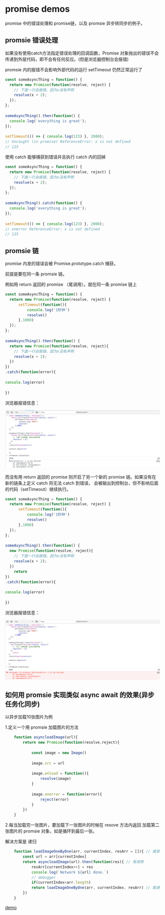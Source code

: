 # promise demos

promise 中的错误处理和 promise链，以及 promsie 异步转同步的例子。

## promsie 错误处理

如果没有使用catch方法指定错误处理的回调函数，Promise 对象抛出的错误不会传递到外层代码，即不会有任何反应。(但是浏览器控制台会报错)

promsie 内的报错不会影响外部代码的运行 setTimeout 仍然正常运行了

```js
const someAsyncThing = function() {
  return new Promise(function(resolve, reject) {
    // 下面一行会报错，因为x没有声明
    resolve(x + 2);
  });
};

someAsyncThing().then(function() {
  console.log('everything is great');
});

setTimeout(() => { console.log(123) }, 2000);
// Uncaught (in promise) ReferenceError: x is not defined
// 123
```

使用 catch 能够捕获到错误并且执行 catch 内的回掉

```js
const someAsyncThing = function() {
  return new Promise(function(resolve, reject) {
    // 下面一行会报错，因为x没有声明
    resolve(x + 2);
  });
};

someAsyncThing().catch(function() {
  console.log('everything is great');
});

setTimeout(() => { console.log(123) }, 2000);
// onerror ReferenceError: x is not defined
// 123
```

## promsie 链

promise 内发的错误会被 Promise.prototype.catch 捕获。

前提是要在同一条 promsie 链。

例如用 return 返回的 promise （尾调用）。就在同一条 promise 链上

```js
const someAsyncThing = function() {
  return new Promise(function(resolve, reject) {
      setTimeout(function(){
          console.log('1秒钟')
          resolve()
      },1000)
  });
};

someAsyncThing().then(function() {
  return new Promise(function(resolve, reject){
    // 下面一行会报错，因为x没有声明
    resolve(x + 2);
  })
})
.catch(function(error){

console.log(error)

})
```

浏览器报错信息：

![catch](https://github.com/PsChina/Vue/blob/master/es6/promsie/demo/images/catch.png)

而没有用 return 返回的 promise 则开启了另一个新的 promise 链。如果没有在新的链条上定义 catch 将无法 catch 到错误， 会被输出到控制台，但不影响后面的代码（setTimeout）继续执行。

```js
const someAsyncThing = function() {
  return new Promise(function(resolve, reject) {
      setTimeout(function(){
          console.log('1秒钟')
          resolve()
      },1000)
  });
};

someAsyncThing().then(function() {
  new Promise(function(resolve, reject){
    // 下面一行会报错，因为x没有声明
    resolve(x + 2);
  })
    return
})
.catch(function(error){

console.log(error)

})
```

浏览器报错信息：

![catch](https://github.com/PsChina/Vue/blob/master/es6/promsie/demo/images/no-catch.png)

## 如何用 promsie 实现类似 async await 的效果(异步任务化同步)

以异步加载10张图片为例

1.定义一个用 promsie 加载图片的方法

```js
    function asyncloadImage(url){
        return new Promise(function(resolve,reject){

            const image = new Image()

            image.src = url

            image.onload = function(){
                resolve(image)
            }

            image.onerror = function(error){
                reject(error)
            }
        })
    }
```

2.每当加载完一张图片，要加载下一张图片的时候在 resove 方法内返回 加载第二张图片的 promsie 对象，如是循环到最后一张。

解决方案是 递归

```js
    function loadImageOneByOne(arr, currentIndex, resArr = []){ // 接受一个装了图片地址的数组
        const url = arr[currentIndex]
        return asyncloadImage(url).then(function(res){ // 尾调用
            resArr[currentIndex++] = res
            console.log(`Network ${url} done.`)
            // debugger
            if(currentIndex<arr.length)
            return loadImageOneByOne(arr, currentIndex, resArr) // 尾递归
        })
    }
```

[demo](https://github.com/PsChina/Vue/tree/master/es6/promsie/demo)